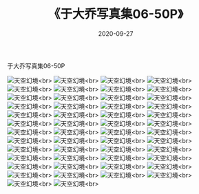 ﻿---
layout: post
title: 《于大乔写真集06-50P》
date: 2020-09-27
img: http://photo.orgx.cf/性感/2020/于大乔写真集06-50P/000.jpg
tags: [美女,性感,泳衣]
---

于大乔写真集06-50P



![天空幻境](http://photo.orgx.cf/性感/2020/于大乔写真集06-50P/001.jpg''天空幻境'')<br>
![天空幻境](http://photo.orgx.cf/性感/2020/于大乔写真集06-50P/002.jpg''天空幻境'')<br>
![天空幻境](http://photo.orgx.cf/性感/2020/于大乔写真集06-50P/003.jpg''天空幻境'')<br>
![天空幻境](http://photo.orgx.cf/性感/2020/于大乔写真集06-50P/004.jpg''天空幻境'')<br>
![天空幻境](http://photo.orgx.cf/性感/2020/于大乔写真集06-50P/005.jpg''天空幻境'')<br>
![天空幻境](http://photo.orgx.cf/性感/2020/于大乔写真集06-50P/006.jpg''天空幻境'')<br>
![天空幻境](http://photo.orgx.cf/性感/2020/于大乔写真集06-50P/007.jpg''天空幻境'')<br>
![天空幻境](http://photo.orgx.cf/性感/2020/于大乔写真集06-50P/008.jpg''天空幻境'')<br>
![天空幻境](http://photo.orgx.cf/性感/2020/于大乔写真集06-50P/009.jpg''天空幻境'')<br>
![天空幻境](http://photo.orgx.cf/性感/2020/于大乔写真集06-50P/010.jpg''天空幻境'')<br>
![天空幻境](http://photo.orgx.cf/性感/2020/于大乔写真集06-50P/011.jpg''天空幻境'')<br>
![天空幻境](http://photo.orgx.cf/性感/2020/于大乔写真集06-50P/012.jpg''天空幻境'')<br>
![天空幻境](http://photo.orgx.cf/性感/2020/于大乔写真集06-50P/013.jpg''天空幻境'')<br>
![天空幻境](http://photo.orgx.cf/性感/2020/于大乔写真集06-50P/014.jpg''天空幻境'')<br>
![天空幻境](http://photo.orgx.cf/性感/2020/于大乔写真集06-50P/015.jpg''天空幻境'')<br>
![天空幻境](http://photo.orgx.cf/性感/2020/于大乔写真集06-50P/016.jpg''天空幻境'')<br>
![天空幻境](http://photo.orgx.cf/性感/2020/于大乔写真集06-50P/017.jpg''天空幻境'')<br>
![天空幻境](http://photo.orgx.cf/性感/2020/于大乔写真集06-50P/018.jpg''天空幻境'')<br>
![天空幻境](http://photo.orgx.cf/性感/2020/于大乔写真集06-50P/019.jpg''天空幻境'')<br>
![天空幻境](http://photo.orgx.cf/性感/2020/于大乔写真集06-50P/020.jpg''天空幻境'')<br>
![天空幻境](http://photo.orgx.cf/性感/2020/于大乔写真集06-50P/021.jpg''天空幻境'')<br>
![天空幻境](http://photo.orgx.cf/性感/2020/于大乔写真集06-50P/022.jpg''天空幻境'')<br>
![天空幻境](http://photo.orgx.cf/性感/2020/于大乔写真集06-50P/023.jpg''天空幻境'')<br>
![天空幻境](http://photo.orgx.cf/性感/2020/于大乔写真集06-50P/024.jpg''天空幻境'')<br>
![天空幻境](http://photo.orgx.cf/性感/2020/于大乔写真集06-50P/025.jpg''天空幻境'')<br>
![天空幻境](http://photo.orgx.cf/性感/2020/于大乔写真集06-50P/026.jpg''天空幻境'')<br>
![天空幻境](http://photo.orgx.cf/性感/2020/于大乔写真集06-50P/027.jpg''天空幻境'')<br>
![天空幻境](http://photo.orgx.cf/性感/2020/于大乔写真集06-50P/028.jpg''天空幻境'')<br>
![天空幻境](http://photo.orgx.cf/性感/2020/于大乔写真集06-50P/029.jpg''天空幻境'')<br>
![天空幻境](http://photo.orgx.cf/性感/2020/于大乔写真集06-50P/030.jpg''天空幻境'')<br>
![天空幻境](http://photo.orgx.cf/性感/2020/于大乔写真集06-50P/031.jpg''天空幻境'')<br>
![天空幻境](http://photo.orgx.cf/性感/2020/于大乔写真集06-50P/032.jpg''天空幻境'')<br>
![天空幻境](http://photo.orgx.cf/性感/2020/于大乔写真集06-50P/033.jpg''天空幻境'')<br>
![天空幻境](http://photo.orgx.cf/性感/2020/于大乔写真集06-50P/034.jpg''天空幻境'')<br>
![天空幻境](http://photo.orgx.cf/性感/2020/于大乔写真集06-50P/035.jpg''天空幻境'')<br>
![天空幻境](http://photo.orgx.cf/性感/2020/于大乔写真集06-50P/036.jpg''天空幻境'')<br>
![天空幻境](http://photo.orgx.cf/性感/2020/于大乔写真集06-50P/037.jpg''天空幻境'')<br>
![天空幻境](http://photo.orgx.cf/性感/2020/于大乔写真集06-50P/038.jpg''天空幻境'')<br>
![天空幻境](http://photo.orgx.cf/性感/2020/于大乔写真集06-50P/039.jpg''天空幻境'')<br>
![天空幻境](http://photo.orgx.cf/性感/2020/于大乔写真集06-50P/040.jpg''天空幻境'')<br>
![天空幻境](http://photo.orgx.cf/性感/2020/于大乔写真集06-50P/041.jpg''天空幻境'')<br>
![天空幻境](http://photo.orgx.cf/性感/2020/于大乔写真集06-50P/042.jpg''天空幻境'')<br>
![天空幻境](http://photo.orgx.cf/性感/2020/于大乔写真集06-50P/043.jpg''天空幻境'')<br>
![天空幻境](http://photo.orgx.cf/性感/2020/于大乔写真集06-50P/044.jpg''天空幻境'')<br>
![天空幻境](http://photo.orgx.cf/性感/2020/于大乔写真集06-50P/045.jpg''天空幻境'')<br>
![天空幻境](http://photo.orgx.cf/性感/2020/于大乔写真集06-50P/046.jpg''天空幻境'')<br>
![天空幻境](http://photo.orgx.cf/性感/2020/于大乔写真集06-50P/047.jpg''天空幻境'')<br>
![天空幻境](http://photo.orgx.cf/性感/2020/于大乔写真集06-50P/048.jpg''天空幻境'')<br>
![天空幻境](http://photo.orgx.cf/性感/2020/于大乔写真集06-50P/049.jpg''天空幻境'')<br>
![天空幻境](http://photo.orgx.cf/性感/2020/于大乔写真集06-50P/050.jpg''天空幻境'')<br>